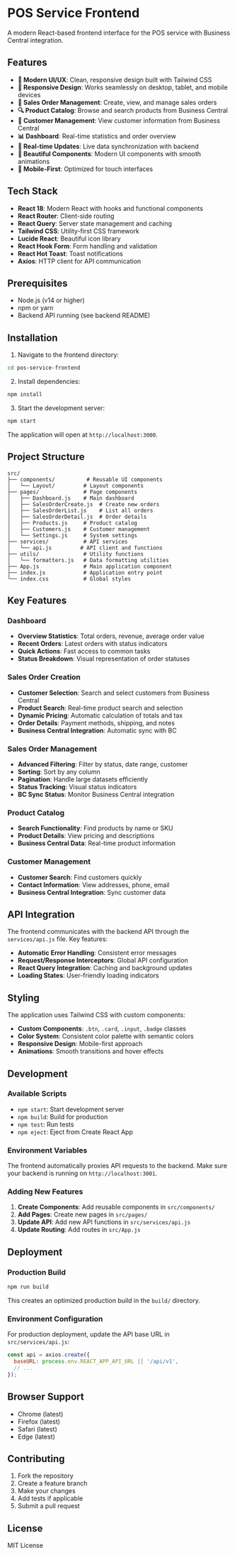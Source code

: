 # POS Service Frontend

A modern React-based frontend interface for the POS service with Business Central integration.

## Features

- **🎯 Modern UI/UX**: Clean, responsive design built with Tailwind CSS
- **📱 Responsive Design**: Works seamlessly on desktop, tablet, and mobile devices
- **🛒 Sales Order Management**: Create, view, and manage sales orders
- **🔍 Product Catalog**: Browse and search products from Business Central
- **👥 Customer Management**: View customer information from Business Central
- **📊 Dashboard**: Real-time statistics and order overview
- **🔄 Real-time Updates**: Live data synchronization with backend
- **🎨 Beautiful Components**: Modern UI components with smooth animations
- **📱 Mobile-First**: Optimized for touch interfaces

## Tech Stack

- **React 18**: Modern React with hooks and functional components
- **React Router**: Client-side routing
- **React Query**: Server state management and caching
- **Tailwind CSS**: Utility-first CSS framework
- **Lucide React**: Beautiful icon library
- **React Hook Form**: Form handling and validation
- **React Hot Toast**: Toast notifications
- **Axios**: HTTP client for API communication

## Prerequisites

- Node.js (v14 or higher)
- npm or yarn
- Backend API running (see backend README)

## Installation

1. Navigate to the frontend directory:
```bash
cd pos-service-frontend
```

2. Install dependencies:
```bash
npm install
```

3. Start the development server:
```bash
npm start
```

The application will open at `http://localhost:3000`.

## Project Structure

```
src/
├── components/          # Reusable UI components
│   └── Layout/         # Layout components
├── pages/              # Page components
│   ├── Dashboard.js    # Main dashboard
│   ├── SalesOrderCreate.js  # Create new orders
│   ├── SalesOrderList.js    # List all orders
│   ├── SalesOrderDetail.js  # Order details
│   ├── Products.js     # Product catalog
│   ├── Customers.js    # Customer management
│   └── Settings.js     # System settings
├── services/           # API services
│   └── api.js         # API client and functions
├── utils/              # Utility functions
│   └── formatters.js   # Data formatting utilities
├── App.js              # Main application component
├── index.js            # Application entry point
└── index.css           # Global styles
```

## Key Features

### Dashboard
- **Overview Statistics**: Total orders, revenue, average order value
- **Recent Orders**: Latest orders with status indicators
- **Quick Actions**: Fast access to common tasks
- **Status Breakdown**: Visual representation of order statuses

### Sales Order Creation
- **Customer Selection**: Search and select customers from Business Central
- **Product Search**: Real-time product search and selection
- **Dynamic Pricing**: Automatic calculation of totals and tax
- **Order Details**: Payment methods, shipping, and notes
- **Business Central Integration**: Automatic sync with BC

### Sales Order Management
- **Advanced Filtering**: Filter by status, date range, customer
- **Sorting**: Sort by any column
- **Pagination**: Handle large datasets efficiently
- **Status Tracking**: Visual status indicators
- **BC Sync Status**: Monitor Business Central integration

### Product Catalog
- **Search Functionality**: Find products by name or SKU
- **Product Details**: View pricing and descriptions
- **Business Central Data**: Real-time product information

### Customer Management
- **Customer Search**: Find customers quickly
- **Contact Information**: View addresses, phone, email
- **Business Central Integration**: Sync customer data

## API Integration

The frontend communicates with the backend API through the `services/api.js` file. Key features:

- **Automatic Error Handling**: Consistent error messages
- **Request/Response Interceptors**: Global API configuration
- **React Query Integration**: Caching and background updates
- **Loading States**: User-friendly loading indicators

## Styling

The application uses Tailwind CSS with custom components:

- **Custom Components**: `.btn`, `.card`, `.input`, `.badge` classes
- **Color System**: Consistent color palette with semantic colors
- **Responsive Design**: Mobile-first approach
- **Animations**: Smooth transitions and hover effects

## Development

### Available Scripts

- `npm start`: Start development server
- `npm build`: Build for production
- `npm test`: Run tests
- `npm eject`: Eject from Create React App

### Environment Variables

The frontend automatically proxies API requests to the backend. Make sure your backend is running on `http://localhost:3001`.

### Adding New Features

1. **Create Components**: Add reusable components in `src/components/`
2. **Add Pages**: Create new pages in `src/pages/`
3. **Update API**: Add new API functions in `src/services/api.js`
4. **Update Routing**: Add routes in `src/App.js`

## Deployment

### Production Build

```bash
npm run build
```

This creates an optimized production build in the `build/` directory.

### Environment Configuration

For production deployment, update the API base URL in `src/services/api.js`:

```javascript
const api = axios.create({
  baseURL: process.env.REACT_APP_API_URL || '/api/v1',
  // ...
});
```

## Browser Support

- Chrome (latest)
- Firefox (latest)
- Safari (latest)
- Edge (latest)

## Contributing

1. Fork the repository
2. Create a feature branch
3. Make your changes
4. Add tests if applicable
5. Submit a pull request

## License

MIT License 